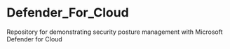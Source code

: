 # Defender_For_Cloud
Repository for demonstrating security posture management with Microsoft Defender for Cloud
